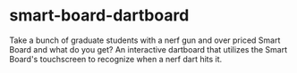 # smart-board-dartboard
Take a bunch of graduate students with a nerf gun and over priced Smart Board and what do you get? An interactive dartboard that utilizes the Smart Board's touchscreen to recognize when a nerf dart hits it.
